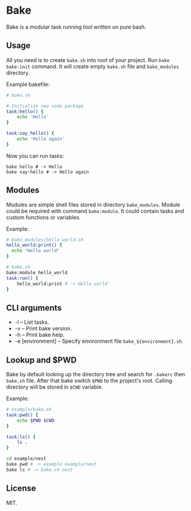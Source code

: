 # Bake

Bake is a modular task running tool written on pure bash.

## Usage

All you need is to create `bake.sh` into root of your project. Run `bake bake:init`
command. It will create empty `bake.sh` file and `bake_modules` directory.

Example bakefile:

```bash
# bake.sh

# Initialize new node package
task:hello() {
    echo 'Hello'
}

task:say_hello() {
    echo 'Hello again'
}
```

Now you can run tasks:

```shell
bake hello # -> Hello
bake say-hello # -> Hello again
```

## Modules

Modules are simple shell files stored in directory `bake_modules`. Module
could be required with command `bake:module`. It could contain tasks and custom
functions or variables.

Example:
```bash
# bake_modules/hello_world.sh
hello_world:print() {
  echo "Hello world"
}

# bake.sh
bake:module hello_world
task:run() {
    hello_world:print # -> Hello world
}
```

## CLI arguments

* -l – List tasks.
* -v – Print bake version.
* -h – Print bake help.
* -e [environment] – Specify environment file `bake_${environment}.sh`.

## Lookup and $PWD

Bake by default looking up the directory tree and search for `.bakerc` then `bake.sh`
file. After that bake switch `$PWD` to the project's root. Calling directory will be stored in `$CWD` variable.

Example:

```bash
# example/bake.sh
task:pwd() {
    echo $PWD $CWD
}

task:ls() {
    ls .
}
```

```bash
cd example/nest
bake pwd # -> example example/nest
bake ls # -> bake.sh nest
```


## License

MIT.
